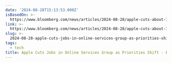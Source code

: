 ```yaml
---
date: '2024-08-28T15:13:53.000Z'
isBasedOn: >-
  https://www.bloomberg.com/news/articles/2024-08-28/apple-cuts-about-100-services-jobs-as-part-of-priority-shift
link: >-
  https://www.bloomberg.com/news/articles/2024-08-28/apple-cuts-about-100-services-jobs-as-part-of-priority-shift
slug: >-
  2024-08-28-apple-cuts-jobs-in-online-services-group-as-priorities-shift-bloomberg
tags:
  - tech
title: Apple Cuts Jobs in Online Services Group as Priorities Shift - Bloomberg
---
```

 
